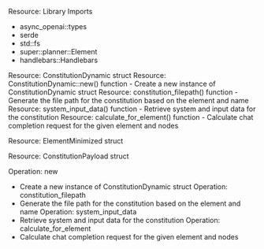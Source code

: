 Resource: Library Imports
  - async_openai::types
  - serde
  - std::fs
  - super::planner::Element
  - handlebars::Handlebars

Resource: ConstitutionDynamic struct
  Resource: ConstitutionDynamic::new() function
    - Create a new instance of ConstitutionDynamic struct
  Resource: constitution_filepath() function
    - Generate the file path for the constitution based on the element and name
  Resource: system_input_data() function
    - Retrieve system and input data for the constitution
  Resource: calculate_for_element() function
    - Calculate chat completion request for the given element and nodes

Resource: ElementMinimized struct

Resource: ConstitutionPayload struct

Operation: new
  - Create a new instance of ConstitutionDynamic struct
Operation: constitution_filepath
  - Generate the file path for the constitution based on the element and name
Operation: system_input_data
  - Retrieve system and input data for the constitution
Operation: calculate_for_element
  - Calculate chat completion request for the given element and nodes